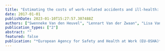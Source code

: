 ```yaml
---
title: "Estimating the costs of work-related accidents and ill-health: an analysis of European data sources"
date: 2017-01-01
publishDate: 2023-01-10T15:27:57.307488Z
authors: ["Swenneke Van den Heuvel", "Lennart Van der Zwaan", "Lisa Van Dam", "Karen M Oude Hengel", "Iris Eekhout", "Martijn L van Emmerik", "C Oldenburg", "C Brück", "P Janowski", "C Wilhelm"]
publication_types: ["2"]
abstract: ""
featured: false
publication: "*European Agency for Safety and Health at Work (EU-OSHA)*"
---
```


